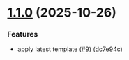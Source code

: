 # [1.1.0](https://github.com/34j/vscode-python-extension-core/compare/v1.0.15...v1.1.0) (2025-10-26)


### Features

* apply latest template ([#9](https://github.com/34j/vscode-python-extension-core/issues/9)) ([dc7e94c](https://github.com/34j/vscode-python-extension-core/commit/dc7e94caa0807393fb3d2a9c1d68791e8324a390))
